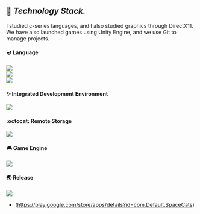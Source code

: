 ## :bear: ***Technology Stack.***
I studied c-series languages, and I also studied graphics through DirectX11. \
We have also launched games using Unity Engine, and we use Git to manage projects.

#### :diya_lamp: Language 
<img src="https://img.shields.io/badge/c-41454A?style=flat-square&logo=c&logoColor=white"/></a> \
<img src="https://img.shields.io/badge/c++-41454A?style=flat-square&logo=c%2B%2B&logoColor=white"/></a> \
<img src="https://img.shields.io/badge/c Sharp-41454A?style=flat-square&logo=c Sharp&logoColor=white"/></a> 

#### :sparkles: Integrated Development Environment
<img src="https://img.shields.io/badge/visual studio-41454A?style=flat-square&logo=visual studio&logoColor=white"/></a>

#### :octocat: Remote Storage
<img src="https://img.shields.io/badge/github-41454A?style=flat-square&logo=github&logoColor=white"/></a>

#### :video_game: Game Engine
<img src="https://img.shields.io/badge/unity-41454A?style=flat-square&logo=unity&logoColor=white"/></a> 

#### :earth_asia: Release
<img src="https://img.shields.io/badge/Google Play-41454A?style=flat-square&logo=Google Play&logoColor=white"/></a>
- (https://play.google.com/store/apps/details?id=com.Default.SpaceCats) 
